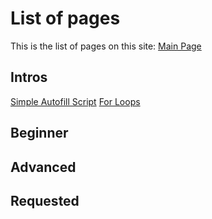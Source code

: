 # List of pages
This is the list of pages on this site:
[Main Page](https://ackreik.github.io/coding-intro/)  
## Intros

[Simple Autofill Script](https://ackreik.github.io/coding-intro/pages/simpleautofillscript)
[For Loops](https://ackreik.github.io/coding-intro/pages/forloops)  

## Beginner

## Advanced

## Requested
